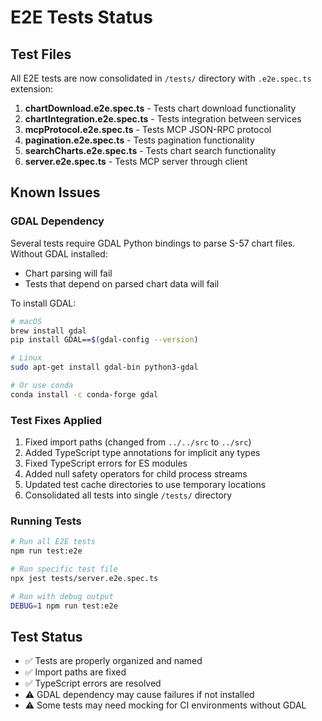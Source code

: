 # E2E Tests Status

## Test Files
All E2E tests are now consolidated in `/tests/` directory with `.e2e.spec.ts` extension:

1. **chartDownload.e2e.spec.ts** - Tests chart download functionality
2. **chartIntegration.e2e.spec.ts** - Tests integration between services  
3. **mcpProtocol.e2e.spec.ts** - Tests MCP JSON-RPC protocol
4. **pagination.e2e.spec.ts** - Tests pagination functionality
5. **searchCharts.e2e.spec.ts** - Tests chart search functionality
6. **server.e2e.spec.ts** - Tests MCP server through client

## Known Issues

### GDAL Dependency
Several tests require GDAL Python bindings to parse S-57 chart files. Without GDAL installed:
- Chart parsing will fail
- Tests that depend on parsed chart data will fail

To install GDAL:
```bash
# macOS
brew install gdal
pip install GDAL==$(gdal-config --version)

# Linux
sudo apt-get install gdal-bin python3-gdal

# Or use conda
conda install -c conda-forge gdal
```

### Test Fixes Applied
1. Fixed import paths (changed from `../../src` to `../src`)
2. Added TypeScript type annotations for implicit any types
3. Fixed TypeScript errors for ES modules
4. Added null safety operators for child process streams
5. Updated test cache directories to use temporary locations
6. Consolidated all tests into single `/tests/` directory

### Running Tests
```bash
# Run all E2E tests
npm run test:e2e

# Run specific test file
npx jest tests/server.e2e.spec.ts

# Run with debug output
DEBUG=1 npm run test:e2e
```

## Test Status
- ✅ Tests are properly organized and named
- ✅ Import paths are fixed
- ✅ TypeScript errors are resolved
- ⚠️  GDAL dependency may cause failures if not installed
- ⚠️  Some tests may need mocking for CI environments without GDAL